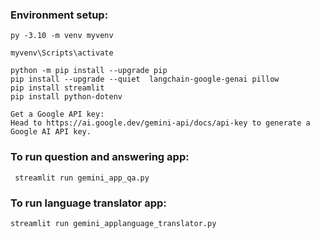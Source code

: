 ### Environment setup:
    
    py -3.10 -m venv myvenv
    
    myvenv\Scripts\activate
    
    python -m pip install --upgrade pip
    pip install --upgrade --quiet  langchain-google-genai pillow
    pip install streamlit
    pip install python-dotenv
    
    Get a Google API key: 
    Head to https://ai.google.dev/gemini-api/docs/api-key to generate a Google AI API key.



### To run question and answering app:

     streamlit run gemini_app_qa.py


###  To run language translator app:

    streamlit run gemini_applanguage_translator.py
